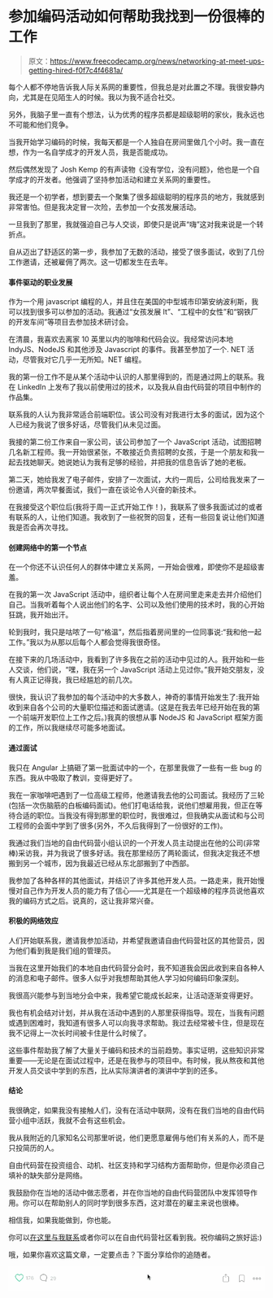 # 参加编码活动如何帮助我找到一份很棒的工作

> 原文：<https://www.freecodecamp.org/news/networking-at-meet-ups-getting-hired-f0f7c4f4681a/>

每个人都不停地告诉我人际关系网的重要性，但我总是对此置之不理。我很安静内向，尤其是在见陌生人的时候。我以为我不适合社交。

另外，我脑子里一直有个想法，认为优秀的程序员都是超级聪明的家伙，我永远也不可能和他们竞争。

当我开始学习编码的时候，我每天都是一个人独自在房间里做几个小时。我一直在想，作为一名自学成才的开发人员，我是否能成功。

然后偶然发现了 Josh Kemp 的有声读物《没有学位，没有问题》，他也是一个自学成才的开发者。他强调了坚持参加活动和建立关系网的重要性。

我还是一个初学者，想到要去一个聚集了很多超级聪明的程序员的地方，我就感到非常害怕。但是我决定冒一次险，去参加一个女孩发展活动。

一旦我到了那里，我就强迫自己与人交谈，即使只是说声“嗨”这对我来说是一个转折点。

自从迈出了舒适区的第一步，我参加了无数的活动，接受了很多面试，收到了几份工作邀请，还被雇佣了两次。这一切都发生在去年。

#### 事件驱动的职业发展

作为一个用 javascript 编程的人，并且住在美国的中型城市印第安纳波利斯，我可以找到很多可以参加的活动。我通过“女孩发展 It”、“工程中的女性”和“钢铁厂的开发车间”等项目去参加技术研讨会。

在清晨，我喜欢去离家 10 英里以内的咖啡和代码会议。我经常访问本地 IndyJS、NodeJS 和其他涉及 Javascript 的事件。我甚至参加了一个. NET 活动，尽管我对它几乎一无所知。NET 编程。

我的第一份工作不是从某个活动中认识的人那里得到的，而是通过网上的联系。我在 LinkedIn 上发布了我以前使用过的技术，以及我从自由代码营的项目中制作的作品集。

联系我的人认为我非常适合前端职位。该公司没有对我进行太多的面试，因为这个人已经为我说了很多好话，尽管我们从未见过面。

我接的第二份工作来自一家公司，该公司参加了一个 JavaScript 活动，试图招聘几名新工程师。我一开始很紧张，不敢接近负责招聘的女孩，于是一个朋友和我一起去找她聊天。她说她认为我有足够的经验，并把我的信息告诉了她的老板。

第二天，她给我发了电子邮件，安排了一次面试，大约一周后，公司给我发来了一份邀请，两次早餐面试，我们一直在谈论令人兴奋的新技术。

在我接受这个职位后(我将于周一正式开始工作！)，我联系了很多我面试过的或者有联系的人，让他们知道。我收到了一些祝贺的回复，还有一些回复说让他们知道我是否会再次寻找。

#### 创建网络中的第一个节点

在一个你还不认识任何人的群体中建立关系网，一开始会很难，即使你不是超级害羞。

在我的第一次 JavaScript 活动中，组织者让每个人在房间里走来走去并介绍他们自己。当我听着每个人说出他们的名字、公司以及他们使用的技术时，我的心开始狂跳，我开始出汗。

轮到我时，我只是咕哝了一句“格温”，然后指着房间里的一位同事说:“我和他一起工作。”我以为从那以后每个人都会觉得我很奇怪。

在接下来的几场活动中，我看到了许多我在之前的活动中见过的人。我开始和一些人交谈，他们说，“嘿，我在另一个 JavaScript 活动上见过你。”我开始交朋友，没有人真正记得我，我已经尴尬的前几次。

很快，我认识了我参加的每个活动中的大多数人，神奇的事情开始发生了:我开始收到来自各个公司的大量职位描述和面试邀请。(这是在我去年已经开始在我的第一个前端开发职位上工作之后。)我真的很想从事 NodeJS 和 JavaScript 框架方面的工作，所以我继续尽可能多地面试。

#### 通过面试

我只在 Angular 上搞砸了第一批面试中的一个，在那里我做了一些有一些 bug 的东西。我从中吸取了教训，变得更好了。

我在一家咖啡吧遇到了一位高级工程师，他邀请我去他的公司面试。我经历了三轮(包括一次伤脑筋的白板编码面试)。他们打电话给我，说他们想雇用我，但正在等待合适的职位。当我没有得到那里的职位时，我很难过，但我确实从面试和与公司工程师的会面中学到了很多(另外，不久后我得到了一份很好的工作)。

我通过我们当地的自由代码营小组认识的一个开发人员主动提出在他的公司(非常棒)采访我，并为我说了很多好话。我在那里经历了两轮面试，但我决定我还不想搬到另一个城市，因为我最近已经从东北部搬到了中西部。

我参加了各种各样的其他面试，并结识了许多其他开发人员。一路走来，我开始慢慢对自己作为开发人员的能力有了信心——尤其是在一个超级棒的程序员说他喜欢我的编码方式之后。说真的，这让我非常兴奋。

#### 积极的网络效应

人们开始联系我，邀请我参加活动，并希望我邀请自由代码营社区的其他营员，因为他们看到我是我们组的管理员。

当我在这里开始我们的本地自由代码营分会时，我不知道我会因此收到来自各种人的消息和电子邮件。很多人似乎对我想帮助其他人学习如何编码印象深刻。

我很高兴能参与到当地分会中来，我希望它能成长起来，让活动逐渐变得更好。

我也有机会结对计划，并从我在活动中遇到的人那里获得指导。现在，当我有问题或遇到困难时，我知道有很多人可以向我寻求帮助。我过去经常被卡住，但是现在我不记得上一次长时间被卡住是什么时候了。

这些事件帮助我了解了大量关于编码和技术的当前趋势。事实证明，这些知识非常重要——无论是在面试过程中，还是在我参与的项目中。有时候，我从熬夜和其他开发人员交谈中学到的东西，比从实际演讲者的演讲中学到的还多。

#### 结论

我很确定，如果我没有接触人们，没有在活动中联网，没有在我们当地的自由代码营小组中活跃，我就不会有这些机会。

我从我附近的几家知名公司那里听说，他们更愿意雇佣与他们有关系的人，而不是只投简历的人。

自由代码营在投资组合、动机、社区支持和学习结构方面帮助你，但是你必须自己填补的缺失部分是网络。

我鼓励你在当地的活动中做志愿者，并在你当地的自由代码营团队中发挥领导作用。你可以在帮助别人的同时学到很多东西，这对潜在的雇主来说也很棒。

相信我，如果我能做到，你也能。

你可以[在这里与我联系](http://gwenfaraday.com/LearningCode/)或者你可以在自由代码营社区看到我。祝你编码之旅好运:)

哦，如果你喜欢这篇文章，一定要点击？下面分享给你的追随者。

![A5Z7fFe5xThyKT8GF-9AqVJfsdDf9-5ED9kT](img/3686bd8a46f087b471d866b0c14fed68.png)